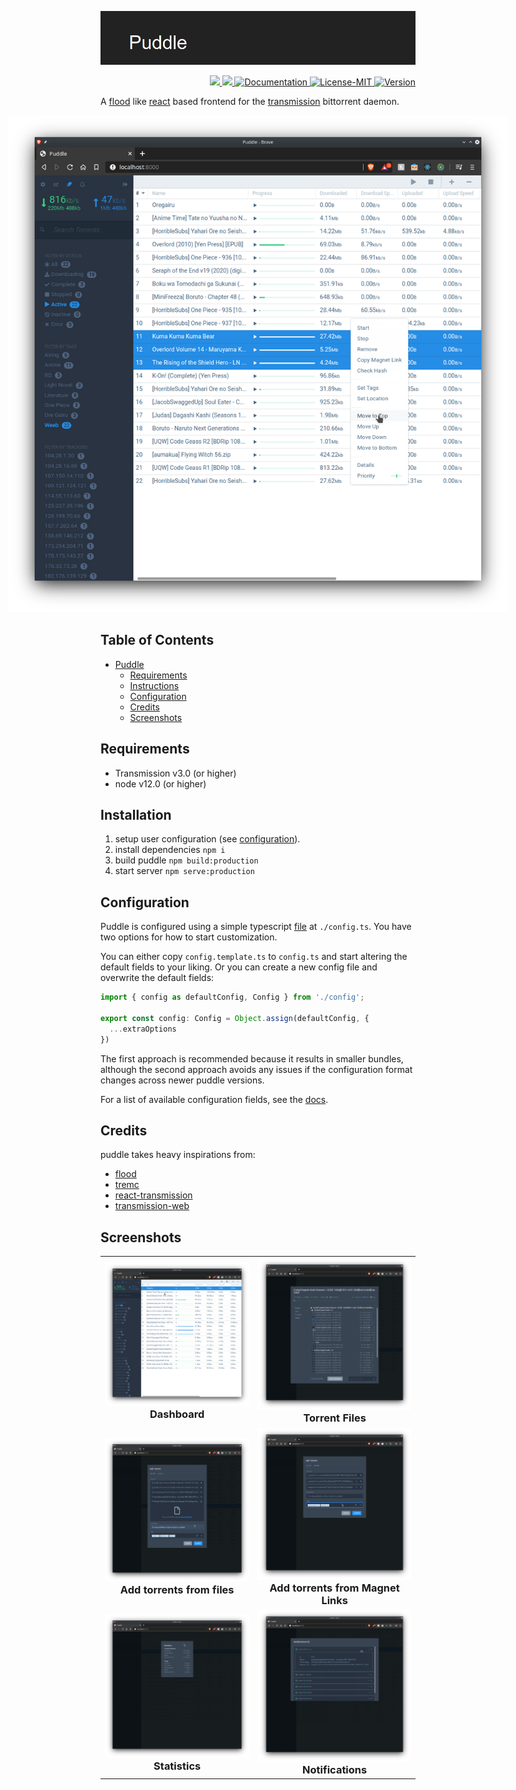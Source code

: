 <p>
  <a href="https://github.com/mohkale/puddle">
    <img alt="header" src="./.github/header.jpg"/>
  </a>
</p>

<div>
  <!-- TODO add puddle logo here -->

  <div align="right">
    <a href="https://github.com/mohkale/puddle/actions?query=workflow%3Abuild">
      <img src="https://github.com/mohkale/puddle/workflows/build/badge.svg" />
    </a>
    <a href="https://github.com/mohkale/puddle/actions?query=workflow%3Atests">
      <img src="https://github.com/mohkale/puddle/workflows/tests/badge.svg" />
    </a>
    <a href="https://mohkale.github.io/puddle/">
      <img alt="Documentation" src="https://img.shields.io/website?down_message=down&label=docs&up_message=up&url=https%3A%2F%2Fmohkale.github.io%2Fpuddle%2F" />
    </a>
    <a href="https://opensource.org/licenses/MIT">
      <img alt="License-MIT" src="https://img.shields.io/badge/License-MIT-yellow.svg" />
    </a>
    <a href="https://github.com/mohkale/puddle/releases">
      <img alt="Version" src="https://img.shields.io/github/package-json/v/mohkale/puddle" />
    </a>
  </div>
</div>

<p></p>

A [flood][flood] like [react][react] based frontend for the [transmission][trans]
bittorrent daemon.

<div style="display: flex; justify-content: center;">
  <a href="./.github/images/dashboard2.png" target="_blank">
    <img alt="screenshot" src="./.github/images/dashboard2.png" style="max-width: 800px;" />
  </a>
</div>

[flood]: https://github.com/Flood-UI/flood
[react]: https://reactjs.org/
[trans]: https://github.com/transmission/transmission

<!-- markdown-toc start - Don't edit this section. Run M-x markdown-toc-refresh-toc -->
**Table of Contents**
---

- [Puddle](#puddle)
  - [Requirements](#requirements)
  - [Instructions](#instructions)
  - [Configuration](#configuration)
  - [Credits](#credits)
  - [Screenshots](#screenshots)
<!-- markdown-toc end -->

## Requirements
- Transmission v3.0 (or higher)
- node v12.0 (or higher)

## Installation
1. setup user configuration (see [configuration](#configuration)).
1. install dependencies `npm i`
2. build puddle `npm build:production`
3. start server `npm serve:production`

## Configuration
Puddle is configured using a simple typescript [file](./config.template.ts) at
`./config.ts`. You have two options for how to start customization.

You can either copy `config.template.ts` to `config.ts` and start altering the
default fields to your liking. Or you can create a new config file and overwrite
the default fields:

```typescript
import { config as defaultConfig, Config } from './config';

export const config: Config = Object.assign(defaultConfig, {
  ...extraOptions
})
```

The first approach is recommended because it results in smaller bundles, although
the second approach avoids any issues if the configuration format changes across
newer puddle versions.

For a list of available configuration fields, see the
[docs](https://mohkale.github.io/puddle/Config.html).

## Credits
puddle takes heavy inspirations from:
- [flood][flood]
- [tremc](https://github.com/tremc/tremc)
- [react-transmission](https://github.com/fcsonline/react-transmission)
- [transmission-web](https://github.com/transmission/transmission/tree/master/web)

## Screenshots
<table>
  <tbody>
    <tr style="background-color: transparent; border: 0px;">
      <td style="border: 0px">
        <a href="./.github/images/dashboard.png" target="_blank">
          <img alt="screenshot" src="./.github/images/dashboard.png" style="width: 100%;" />
        </a>
        <h3 style="text-align: center; margin: 0px;">Dashboard</h3>
      </td>
      <td style="border: 0px">
        <a href="./.github/images/torrent-details.png" target="_blank">
          <img alt="screenshot" src="./.github/images/torrent-details.png" style="width: 100%;" />
        </a>
        <h3 style="text-align: center; margin: 0px;">Torrent Files</h3>
      </td>
    </tr>
    <tr style="background-color: transparent; border: 0px;">
      <td style="border: 0px">
        <a href="./.github/images/add-by-file.png" target="_blank">
          <img alt="screenshot" src="./.github/images/add-by-file.png" style="width: 100%;" />
        </a>
        <h3 style="text-align: center; margin: 0px;">Add torrents from files</h3>
      </td>
      <td style="border: 0px">
        <a href="./.github/images/add-by-url.png" target="_blank">
          <img alt="screenshot" src="./.github/images/add-by-url.png" style="width: 100%;" />
        </a>
        <h3 style="text-align: center; margin: 0px;">Add torrents from Magnet Links</h3>
      </td>
    </tr>
    <tr style="background-color: transparent; border: 0px;">
      <td style="border: 0px">
        <a href="./.github/images/statistics.png" target="_blank">
          <img alt="screenshot" src="./.github/images/statistics.png" style="width: 100%;" />
        </a>
        <h3 style="text-align: center; margin: 0px;">Statistics</h3>
      </td>
      <td style="border: 0px">
        <a href="./.github/images/add-by-url.png" target="_blank">
          <img alt="screenshot" src="./.github/images/notifications.png" style="width: 100%;" />
        </a>
        <h3 style="text-align: center; margin: 0px;">Notifications</h3>
      </td>
    </tr>
  </tbody>
</table>
